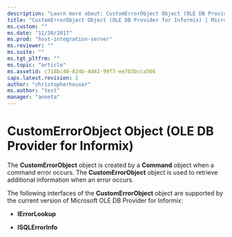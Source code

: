 ```yaml
---
description: "Learn more about: CustomErrorObject Object (OLE DB Provider for Informix)"
title: "CustomErrorObject Object (OLE DB Provider for Informix) | Microsoft Docs"
ms.custom: ""
ms.date: "11/30/2017"
ms.prod: "host-integration-server"
ms.reviewer: ""
ms.suite: ""
ms.tgt_pltfrm: ""
ms.topic: "article"
ms.assetid: c718bc48-824b-4d42-99f7-ee7b3bcca566
caps.latest.revision: 2
author: "christopherhouser"
ms.author: "test"
manager: "anneta"
---
```

# CustomErrorObject Object (OLE DB Provider for Informix)
The **CustomErrorObject** object is created by a **Command** object when a command error occurs. The **CustomErrorObject** object is used to retrieve additional information when an error occurs.  
  
 The following interfaces of the **CustomErrorObject** object are supported by the current version of Microsoft OLE DB Provider for Informix:  
  
-   **IErrorLookup**  
  
-   **ISQLErrorInfo**
